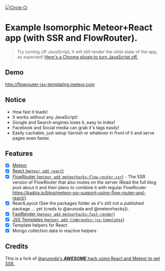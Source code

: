 [![Circle CI](https://circleci.com/gh/youiest/meteor-react-flowrouter-jsx-templating-example/tree/worksish.svg?style=svg)](https://circleci.com/gh/youiest/meteor-react-flowrouter-jsx-templating-example/tree/worksish)

# Example Isomorphic Meteor+React app (with SSR and FlowRouter).

> Try turning off JavaScript, it will still render the intial  state of the app, as expected! [Here's a Chrome plugin to turn JavaScript off.](https://chrome.google.com/webstore/detail/quick-javascript-switcher/geddoclleiomckbhadiaipdggiiccfje)


## Demo
http://flowrouter-jsx-templating.meteor.com

## Notice

* How fast it loads!
* It works without any JavaScript!
* Google and Search engines loves it, easy to index!
* Facebook and Social media can grab it's tags easily!
* Easily cachable, just setup Varnish or whatever in front of it and serve pages even faster.

## Features

- [x] [Meteor](http://meteor.com)
- [x] [React (```meteor add react```)](https://facebook.github.io/react)
- [x] [FlowRouter (```meteor add meteorhacks:flow-router-ssr```)](https://atmospherejs.com/meteorhacks/flow-router-ssr) - The SSR version of FlowRouter that also routes on the server (Read the full blog post about it and their plans to combine it with regular FlowRouter https://kadira.io/blog/meteor-ssr-support-using-flow-router-and-react/).
- [x] ReactLayout (See the packages folder as it's still not a published package ... yet (creds to @arunoda and @meteorhacks)).
- [x] [FastRender (```meteor add meteorhacks:fast-render```)](https://atmospherejs.com/meteorhacks/fast-render)
- [x] [JSX Templates (```meteor add timbrandin:jsx-templates```)](https://atmospherejs.com/timbrandin/jsx-templating)
- [x] Template helpers for React
- [x] Mongo collection data in reactive helpers

## Credits

This is a fork of [@arunoda's ***AWESOME*** hack using React and Meteor to get SSR.](https://github.com/arunoda/hello-react-meteor)
